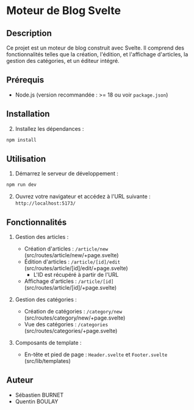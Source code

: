 # Moteur de Blog Svelte

## Description
Ce projet est un moteur de blog construit avec Svelte. Il comprend des fonctionnalités telles que la création, l'édition, et l'affichage d'articles, la gestion des catégories, et un éditeur intégré.

## Prérequis
- Node.js (version recommandée : >= 18 ou voir `package.json`)

## Installation
2. Installez les dépendances :
```bash
npm install
```

## Utilisation
1. Démarrez le serveur de développement :
```bash
npm run dev
```
2. Ouvrez votre navigateur et accédez à l'URL suivante : `http://localhost:5173/`

## Fonctionnalités
1. Gestion des articles :
    - Création d'articles : `/article/new` (src/routes/article/new/+page.svelte)
    - Édition d'articles : `/article/[id]/edit` (src/routes/article/[id]/edit/+page.svelte)
        - L'ID est récupéré à partir de l'URL 
    - Affichage d'articles : `/article/[id]` (src/routes/article/[id]/+page.svelte)

2. Gestion des catégories : 
    - Création de catégories : `/category/new` (src/routes/category/new/+page.svelte)
    - Vue des catégories : `/categories` (src/routes/categories/+page.svelte)

3. Composants de template :
    - En-tête et pied de page : `Header.svelte` et `Footer.svelte` (src/lib/templates)

## Auteur

- Sébastien BURNET
- Quentin BOULAY



